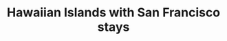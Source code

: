 ---
category: rest-of-the-world
title: Hawaiian Islands with San Francisco stays
class: hawaiian-islands-with-san-francisco-stays
cruiseline: Princess Cruises, Grand Princess
special-info: 2 Nt Hotel stay in San Francisco
price: 1699
nights: 18
cruise-url: http://www.planetcruise.co.uk/princess-cruises/grand-princess/21-november-2016/109506?referrersiteid=970
---